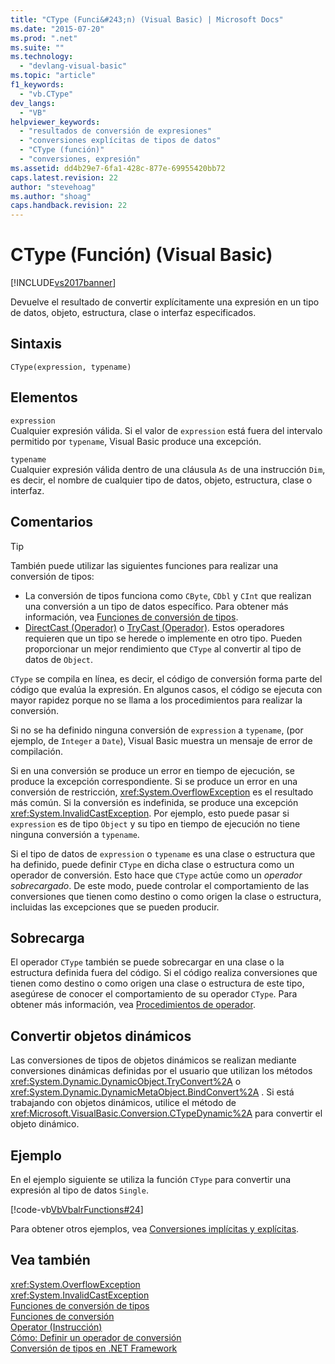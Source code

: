 ```yaml
---
title: "CType (Funci&#243;n) (Visual Basic) | Microsoft Docs"
ms.date: "2015-07-20"
ms.prod: ".net"
ms.suite: ""
ms.technology: 
  - "devlang-visual-basic"
ms.topic: "article"
f1_keywords: 
  - "vb.CType"
dev_langs: 
  - "VB"
helpviewer_keywords: 
  - "resultados de conversión de expresiones"
  - "conversiones explícitas de tipos de datos"
  - "CType (función)"
  - "conversiones, expresión"
ms.assetid: dd4b29e7-6fa1-428c-877e-69955420bb72
caps.latest.revision: 22
author: "stevehoag"
ms.author: "shoag"
caps.handback.revision: 22
---
```

# CType (Funci&#243;n) (Visual Basic)
[!INCLUDE[vs2017banner](../../../visual-basic/developing-apps/includes/vs2017banner.md)]

Devuelve el resultado de convertir explícitamente una expresión en un tipo de datos, objeto, estructura, clase o interfaz especificados.  
  
## Sintaxis  
  
```  
CType(expression, typename)  
```  
  
## Elementos  
 `expression`  
 Cualquier expresión válida.  Si el valor de `expression` está fuera del intervalo permitido por `typename`, Visual Basic produce una excepción.  
  
 `typename`  
 Cualquier expresión válida dentro de una cláusula `As` de una instrucción `Dim`, es decir, el nombre de cualquier tipo de datos, objeto, estructura, clase o interfaz.  
  
## Comentarios  
  
> [!TIP]
>  También puede utilizar las siguientes funciones para realizar una conversión de tipos:  
>   
>  -   La conversión de tipos funciona como `CByte`, `CDbl` y `CInt` que realizan una conversión a un tipo de datos específico.  Para obtener más información, vea [Funciones de conversión de tipos](../../../visual-basic/language-reference/functions/type-conversion-functions.md).  
> -   [DirectCast \(Operador\)](../../../visual-basic/language-reference/operators/directcast-operator.md) o [TryCast \(Operador\)](../../../visual-basic/language-reference/operators/trycast-operator.md).  Estos operadores requieren que un tipo se herede o implemente en otro tipo.  Pueden proporcionar un mejor rendimiento que `CType` al convertir al tipo de datos de `Object`.  
  
 `CType` se compila en línea, es decir, el código de conversión forma parte del código que evalúa la expresión.  En algunos casos, el código se ejecuta con mayor rapidez porque no se llama a los procedimientos para realizar la conversión.  
  
 Si no se ha definido ninguna conversión de `expression` a `typename`, \(por ejemplo, de `Integer` a `Date`\), Visual Basic muestra un mensaje de error de compilación.  
  
 Si en una conversión se produce un error en tiempo de ejecución, se produce la excepción correspondiente.  Si se produce un error en una conversión de restricción, <xref:System.OverflowException> es el resultado más común.  Si la conversión es indefinida, se produce una excepción <xref:System.InvalidCastException>.  Por ejemplo, esto puede pasar si `expression` es de tipo `Object` y su tipo en tiempo de ejecución no tiene ninguna conversión a `typename`.  
  
 Si el tipo de datos de `expression` o `typename` es una clase o estructura que ha definido, puede definir `CType` en dicha clase o estructura como un operador de conversión.  Esto hace que `CType` actúe como un *operador sobrecargado*.  De este modo, puede controlar el comportamiento de las conversiones que tienen como destino o como origen la clase o estructura, incluidas las excepciones que se pueden producir.  
  
## Sobrecarga  
 El operador `CType` también se puede sobrecargar en una clase o la estructura definida fuera del código.  Si el código realiza conversiones que tienen como destino o como origen una clase o estructura de este tipo, asegúrese de conocer el comportamiento de su operador `CType`.  Para obtener más información, vea [Procedimientos de operador](../../../visual-basic/programming-guide/language-features/procedures/operator-procedures.md).  
  
## Convertir objetos dinámicos  
 Las conversiones de tipos de objetos dinámicos se realizan mediante conversiones dinámicas definidas por el usuario que utilizan los métodos <xref:System.Dynamic.DynamicObject.TryConvert%2A> o <xref:System.Dynamic.DynamicMetaObject.BindConvert%2A> .  Si está trabajando con objetos dinámicos, utilice el método de <xref:Microsoft.VisualBasic.Conversion.CTypeDynamic%2A> para convertir el objeto dinámico.  
  
## Ejemplo  
 En el ejemplo siguiente se utiliza la función `CType` para convertir una expresión al tipo de datos `Single`.  
  
 [!code-vb[VbVbalrFunctions#24](../../../visual-basic/language-reference/functions/codesnippet/visualbasic/ctype-function_1.vb)]  
  
 Para obtener otros ejemplos, vea [Conversiones implícitas y explícitas](../../../visual-basic/programming-guide/language-features/data-types/implicit-and-explicit-conversions.md).  
  
## Vea también  
 <xref:System.OverflowException>   
 <xref:System.InvalidCastException>   
 [Funciones de conversión de tipos](../../../visual-basic/language-reference/functions/type-conversion-functions.md)   
 [Funciones de conversión](../../../visual-basic/language-reference/functions/conversion-functions.md)   
 [Operator \(Instrucción\)](../../../visual-basic/language-reference/statements/operator-statement.md)   
 [Cómo: Definir un operador de conversión](../../../visual-basic/programming-guide/language-features/procedures/how-to-define-a-conversion-operator.md)   
 [Conversión de tipos en .NET Framework](../Topic/Type%20Conversion%20in%20the%20.NET%20Framework.md)